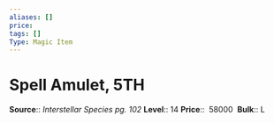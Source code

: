 ```yaml
---
aliases: []
price: 
tags: []
Type: Magic Item
---
```


# Spell Amulet, 5TH

**Source**:: _Interstellar Species pg. 102_
**Level**:: 14
**Price**::  58000 
**Bulk**:: L
